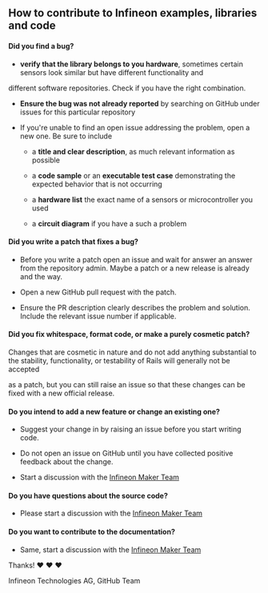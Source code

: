 ## How to contribute to Infineon examples, libraries and code



#### **Did you find a bug?**



* **verify that the library belongs to you hardware**, sometimes certain sensors look similar but have different functionality and

different software repositories. Check if you have the right combination.



* **Ensure the bug was not already reported** by searching on GitHub under issues for this particular repository



* If you're unable to find an open issue addressing the problem, open a new one. Be sure to include

    - a **title and clear description**, as much relevant information as possible

    - a **code sample** or an **executable test case** demonstrating the expected behavior that is not occurring

    - a **hardware list** the exact name of a sensors or microcontroller you used

    - a **circuit diagram** if you have a such a problem



#### **Did you write a patch that fixes a bug?**



* Before you write a patch open an issue and wait for answer an answer from the repository admin. Maybe a patch or a new release is already and the way.



* Open a new GitHub pull request with the patch.



* Ensure the PR description clearly describes the problem and solution. Include the relevant issue number if applicable.



#### **Did you fix whitespace, format code, or make a purely cosmetic patch?**



Changes that are cosmetic in nature and do not add anything substantial to the stability, functionality, or testability of Rails will generally not be accepted

as a patch, but you can still raise an issue so that these changes can be fixed with a new official release.



#### **Do you intend to add a new feature or change an existing one?**



* Suggest your change in by raising an issue before you start writing code.



* Do not open an issue on GitHub until you have collected positive feedback about the change.



* Start a discussion with the [Infineon Maker Team](https://github.com/orgs/Infineon/teams/maker-hackathon-team)



#### **Do you have questions about the source code?**



* Please start a discussion with the [Infineon Maker Team](https://github.com/orgs/Infineon/teams/maker-hackathon-team)



#### **Do you want to contribute to the documentation?**



* Same, start a discussion with the [Infineon Maker Team](https://github.com/orgs/Infineon/teams/maker-hackathon-team)





Thanks! :heart: :heart: :heart:



Infineon Technologies AG, GitHub Team
